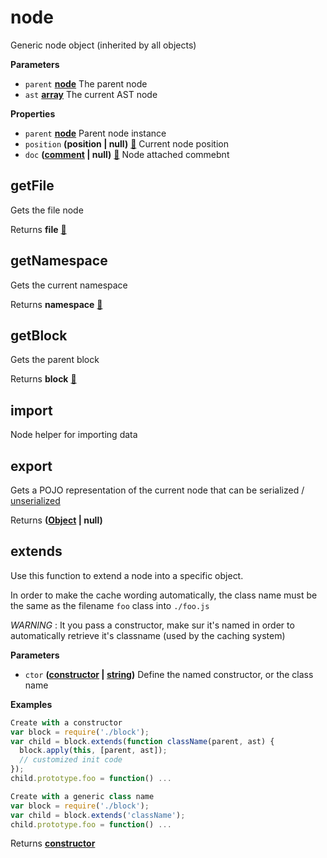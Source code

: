 <!-- Generated by documentation.js. Update this documentation by updating the source code. -->

# node

Generic node object (inherited by all objects)

**Parameters**

-   `parent` **[node](#node)** The parent node
-   `ast` **[array](https://developer.mozilla.org/en-US/docs/Web/JavaScript/Reference/Global_Objects/Array)** The current AST node

**Properties**

-   `parent` **[node](#node)** Parent node instance
-   `position` **(position | null)** [:link:](POSITION.md) Current node position
-   `doc` **([comment](https://developer.mozilla.org/en-US/docs/Web/API/Comment/Comment) | null)** [:link:](COMMENT.md) Node attached commebnt

## getFile

Gets the file node

Returns **file** [:link:](FILE.md)

## getNamespace

Gets the current namespace

Returns **namespace** [:link:](NAMESPACE.md)

## getBlock

Gets the parent block

Returns **block** [:link:](BLOCK.md)

## import

Node helper for importing data

## export

Gets a POJO representation of the current node that can be serialized / [unserialized](#import)

Returns **([Object](https://developer.mozilla.org/en-US/docs/Web/JavaScript/Reference/Global_Objects/Object) | null)** 

## extends

Use this function to extend a node into a specific object.

In order to make the cache wording automatically, the class
name must be the same as the filename `foo` class into `./foo.js`

_WARNING_ : It you pass a constructor, make sur it's named in order to
automatically retrieve it's classname (used by the caching system)

**Parameters**

-   `ctor` **([constructor](https://developer.mozilla.org/en-US/docs/Web/JavaScript/Reference/Global_Objects/Object/constructor) \| [string](https://developer.mozilla.org/en-US/docs/Web/JavaScript/Reference/Global_Objects/String))** Define the named constructor, or the class name

**Examples**

```javascript
Create with a constructor
var block = require('./block');
var child = block.extends(function className(parent, ast) {
  block.apply(this, [parent, ast]);
  // customized init code
});
child.prototype.foo = function() ...
```

```javascript
Create with a generic class name
var block = require('./block');
var child = block.extends('className');
child.prototype.foo = function() ...
```

Returns **[constructor](https://developer.mozilla.org/en-US/docs/Web/JavaScript/Reference/Global_Objects/Object/constructor)** 
